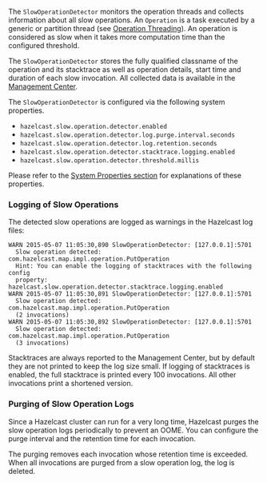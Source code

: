 
The `SlowOperationDetector` monitors the operation threads and collects information about all slow operations. An `Operation` is a task executed by a generic or partition thread (see [Operation Threading](/02_Threading_Model/03_Operation_Threading.md)). An operation is considered as slow when it takes more computation time than the configured threshold.

The `SlowOperationDetector` stores the fully qualified classname of the operation and its stacktrace as well as operation details, start time and duration of each slow invocation. All collected data is available in the [Management Center](/1900_Management/700_Management_Center/index.md).

The `SlowOperationDetector` is configured via the following system properties.

- `hazelcast.slow.operation.detector.enabled`
- `hazelcast.slow.operation.detector.log.purge.interval.seconds`
- `hazelcast.slow.operation.detector.log.retention.seconds`
- `hazelcast.slow.operation.detector.stacktrace.logging.enabled`
- `hazelcast.slow.operation.detector.threshold.millis`

Please refer to the [System Properties section](25_System_Properties.md) for explanations of these properties.

### Logging of Slow Operations

The detected slow operations are logged as warnings in the Hazelcast log files:

```
WARN 2015-05-07 11:05:30,890 SlowOperationDetector: [127.0.0.1]:5701
  Slow operation detected: com.hazelcast.map.impl.operation.PutOperation
  Hint: You can enable the logging of stacktraces with the following config
  property: hazelcast.slow.operation.detector.stacktrace.logging.enabled
WARN 2015-05-07 11:05:30,891 SlowOperationDetector: [127.0.0.1]:5701
  Slow operation detected: com.hazelcast.map.impl.operation.PutOperation
  (2 invocations)
WARN 2015-05-07 11:05:30,892 SlowOperationDetector: [127.0.0.1]:5701
  Slow operation detected: com.hazelcast.map.impl.operation.PutOperation
  (3 invocations)
```

Stacktraces are always reported to the Management Center, but by default they are not printed to keep the log size small. If logging of stacktraces is enabled, the full stacktrace is printed every 100 invocations. All other invocations print a shortened version.

### Purging of Slow Operation Logs

Since a Hazelcast cluster can run for a very long time, Hazelcast purges the slow operation logs periodically to prevent an OOME. You can configure the purge interval and the retention time for each invocation.

The purging removes each invocation whose retention time is exceeded. When all invocations are purged from a slow operation log, the log is deleted.
